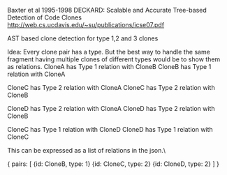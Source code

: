 Baxter et al 1995-1998
DECKARD: Scalable and Accurate Tree-based Detection of Code Clones http://web.cs.ucdavis.edu/~su/publications/icse07.pdf

AST based clone detection for type 1,2 and 3 clones


Idea:
Every clone pair has a type. But the best way to handle the same fragment having multiple clones of different types would be to show them as relations.
CloneA has Type 1 relation with CloneB
CloneB has Type 1 relation with CloneA

CloneC has Type 2 relation with CloneA
CloneC has Type 2 relation with CloneB

CloneD has Type 2 relation with CloneA
CloneD has Type 2 relation with CloneB

CloneC has Type 1 relation with CloneD
CloneD has Type 1 relation with CloneC

This can be expressed as a list of relations in the json.\

{
	pairs: [
		{id: CloneB, type: 1}
		{id: CloneC, type: 2}
		{id: CloneD, type: 2}
	]
}